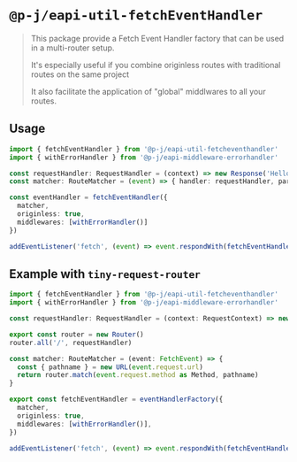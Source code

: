 # `@p-j/eapi-util-fetchEventHandler`

> This package provide a Fetch Event Handler factory that can be used in a multi-router setup.
>
> It's especially useful if you combine originless routes with traditional routes on the same project
>
> It also facilitate the application of "global" middlwares to all your routes.

## Usage

```ts
import { fetchEventHandler } from '@p-j/eapi-util-fetcheventhandler'
import { withErrorHandler } from '@p-j/eapi-middleware-errorhandler'

const requestHandler: RequestHandler = (context) => new Response('Hello World')
const matcher: RouteMatcher = (event) => { handler: requestHandler, param: {} }

const eventHandler = fetchEventHandler({
  matcher,
  originless: true,
  middlewares: [withErrorHandler()]
})

addEventListener('fetch', (event) => event.respondWith(fetchEventHandler(event)))
```

## Example with `tiny-request-router`

```ts
import { fetchEventHandler } from '@p-j/eapi-util-fetcheventhandler'
import { withErrorHandler } from '@p-j/eapi-middleware-errorhandler'

const requestHandler: RequestHandler = (context: RequestContext) => new Response('Hello World')

export const router = new Router()
router.all('/', requestHandler)

const matcher: RouteMatcher = (event: FetchEvent) => {
  const { pathname } = new URL(event.request.url)
  return router.match(event.request.method as Method, pathname)
}

export const fetchEventHandler = eventHandlerFactory({
  matcher,
  originless: true,
  middlewares: [withErrorHandler()],
})

addEventListener('fetch', (event) => event.respondWith(fetchEventHandler(event)))
```
